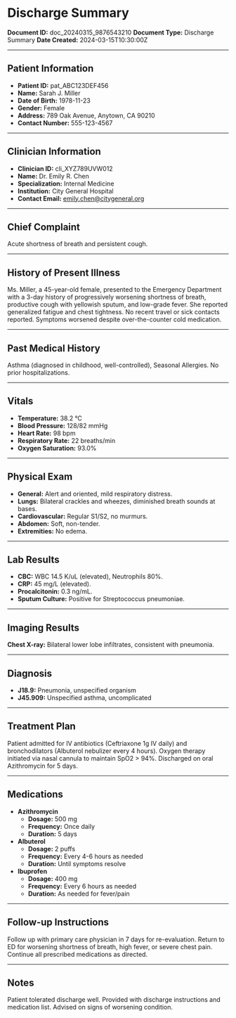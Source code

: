 # Discharge Summary

**Document ID:** doc_20240315_9876543210
**Document Type:** Discharge Summary
**Date Created:** 2024-03-15T10:30:00Z

---

## Patient Information

*   **Patient ID:** pat_ABC123DEF456
*   **Name:** Sarah J. Miller
*   **Date of Birth:** 1978-11-23
*   **Gender:** Female
*   **Address:** 789 Oak Avenue, Anytown, CA 90210
*   **Contact Number:** 555-123-4567

---

## Clinician Information

*   **Clinician ID:** cli_XYZ789UVW012
*   **Name:** Dr. Emily R. Chen
*   **Specialization:** Internal Medicine
*   **Institution:** City General Hospital
*   **Contact Email:** emily.chen@citygeneral.org

---

## Chief Complaint

Acute shortness of breath and persistent cough.

---

## History of Present Illness

Ms. Miller, a 45-year-old female, presented to the Emergency Department with a 3-day history of progressively worsening shortness of breath, productive cough with yellowish sputum, and low-grade fever. She reported generalized fatigue and chest tightness. No recent travel or sick contacts reported. Symptoms worsened despite over-the-counter cold medication.

---

## Past Medical History

Asthma (diagnosed in childhood, well-controlled), Seasonal Allergies. No prior hospitalizations.

---

## Vitals

*   **Temperature:** 38.2 °C
*   **Blood Pressure:** 128/82 mmHg
*   **Heart Rate:** 98 bpm
*   **Respiratory Rate:** 22 breaths/min
*   **Oxygen Saturation:** 93.0%

---

## Physical Exam

*   **General:** Alert and oriented, mild respiratory distress.
*   **Lungs:** Bilateral crackles and wheezes, diminished breath sounds at bases.
*   **Cardiovascular:** Regular S1/S2, no murmurs.
*   **Abdomen:** Soft, non-tender.
*   **Extremities:** No edema.

---

## Lab Results

*   **CBC:** WBC 14.5 K/uL (elevated), Neutrophils 80%.
*   **CRP:** 45 mg/L (elevated).
*   **Procalcitonin:** 0.3 ng/mL.
*   **Sputum Culture:** Positive for Streptococcus pneumoniae.

---

## Imaging Results

**Chest X-ray:** Bilateral lower lobe infiltrates, consistent with pneumonia.

---

## Diagnosis

*   **J18.9:** Pneumonia, unspecified organism
*   **J45.909:** Unspecified asthma, uncomplicated

---

## Treatment Plan

Patient admitted for IV antibiotics (Ceftriaxone 1g IV daily) and bronchodilators (Albuterol nebulizer every 4 hours). Oxygen therapy initiated via nasal cannula to maintain SpO2 > 94%. Discharged on oral Azithromycin for 5 days.

---

## Medications

*   **Azithromycin**
    *   **Dosage:** 500 mg
    *   **Frequency:** Once daily
    *   **Duration:** 5 days
*   **Albuterol**
    *   **Dosage:** 2 puffs
    *   **Frequency:** Every 4-6 hours as needed
    *   **Duration:** Until symptoms resolve
*   **Ibuprofen**
    *   **Dosage:** 400 mg
    *   **Frequency:** Every 6 hours as needed
    *   **Duration:** As needed for fever/pain

---

## Follow-up Instructions

Follow up with primary care physician in 7 days for re-evaluation. Return to ED for worsening shortness of breath, high fever, or severe chest pain. Continue all prescribed medications as directed.

---

## Notes

Patient tolerated discharge well. Provided with discharge instructions and medication list. Advised on signs of worsening condition.